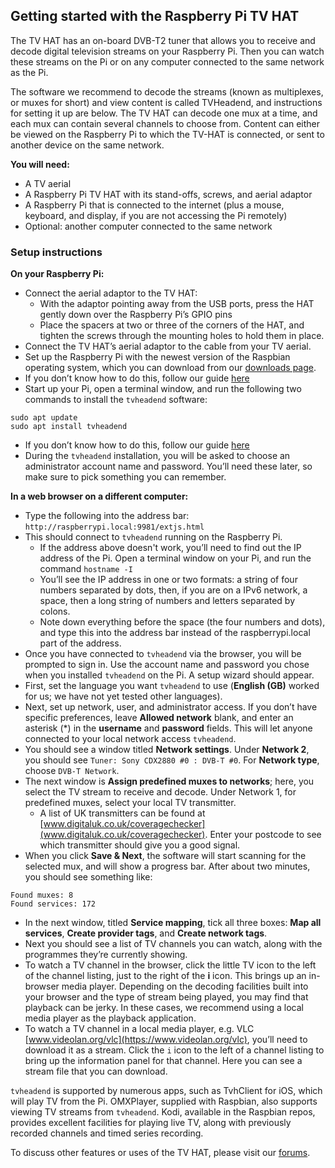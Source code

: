 ## Getting started with the Raspberry Pi TV HAT

The TV HAT has an on-board DVB-T2 tuner that allows you to receive and decode digital television streams on your Raspberry Pi. Then you can watch these streams on the Pi or on any computer connected to the same network as the Pi.

The software we recommend to decode the streams (known as multiplexes, or muxes for short) and view content is called TVHeadend, and instructions for setting it up are below. The TV HAT can decode one mux at a time, and each mux can contain several channels to choose from. Content can either be viewed on the Raspberry Pi to which the TV-HAT is connected, or sent to another device on the same network.

**You will need:**
* A TV aerial
* A Raspberry Pi TV HAT with its stand-offs, screws, and aerial adaptor
* A Raspberry Pi that is connected to the internet (plus a mouse, keyboard, and display, if
you are not accessing the Pi remotely)
* Optional: another computer connected to the same network

### Setup instructions

**On your Raspberry Pi:**

* Connect the aerial adaptor to the TV HAT:
  * With the adaptor pointing away from the USB ports, press the HAT gently down over the Raspberry Pi’s GPIO pins
  * Place the spacers at two or three of the corners of the HAT, and tighten the screws through the mounting
holes to hold them in place.
* Connect the TV HAT’s aerial adaptor to the cable from your TV aerial.
* Set up the Raspberry Pi with the newest version of the Raspbian operating system, which you can download from our [downloads page](https://www.raspberrypi.org/downloads/raspbian/).
 * If you don’t know how to do this, follow our guide [here](https://projects.raspberrypi.org/en/pathways/getting-started-with-raspberry-pi)
* Start up your Pi, open a terminal window, and run the following two commands to install the `tvheadend` software:
```
sudo apt update
sudo apt install tvheadend
```
  * If you don’t know how to do this, follow our guide [here](https://projects.raspberrypi.org/en/projects/raspberry-pi-using/9)
* During the `tvheadend` installation, you will be asked to choose an administrator account name and password. You’ll need these later, so make sure to pick something you can remember.

**In a web browser on a different computer:**

* Type the following into the address bar: `http://raspberrypi.local:9981/extjs.html`
* This should connect to `tvheadend` running on the Raspberry Pi.
  * If the address above doesn't work, you’ll need to find out the IP address of the Pi. Open a terminal window on your Pi, and run the command `hostname -I`
  * You’ll see the IP address in one or two formats: a string of four numbers separated by dots, then, if you are on a IPv6 network, a space, then a long string of numbers and letters separated by colons.
  * Note down everything before the space (the four numbers and dots), and type this into the address bar instead of the raspberrypi.local part of the address.
* Once you have connected to `tvheadend` via the browser, you will be prompted to sign in. Use the account name and password you chose when you installed `tvheadend` on the Pi. A setup wizard should appear.
* First, set the language you want `tvheadend` to use (**English (GB)** worked for us; we have not yet tested other languages).
* Next, set up network, user, and administrator access. If you don’t have specific preferences, leave **Allowed network** blank, and enter an asterisk (*) in the **username** and **password** fields. This will let anyone connected to your local network access `tvheadend`.
* You should see a window titled **Network settings**. Under **Network 2**, you should see `Tuner: Sony CDX2880 #0 : DVB-T #0`. For **Network type**, choose `DVB-T Network`.
* The next window is **Assign predefined muxes to networks**; here, you select the TV stream to receive and decode. Under Network 1, for predefined muxes, select your local TV transmitter.
  * A list of UK transmitters can be found at [www.digitaluk.co.uk/coveragechecker](www.digitaluk.co.uk/coveragechecker). Enter your postcode to see which transmitter should give you a good signal.
* When you click **Save & Next**, the software will start scanning for the selected mux, and will show a progress bar. After about two minutes, you should see something like:
```
Found muxes: 8
Found services: 172
```
* In the next window, titled **Service mapping**, tick all three boxes: **Map all services**, **Create provider tags**, and **Create network tags**.
* Next you should see a list of TV channels you can watch, along with the programmes they’re currently showing.
* To watch a TV channel in the browser, click the little TV icon to the left of the channel
listing, just to the right of the **i** icon. This brings up an in-browser media player. Depending on the decoding facilities  built into your browser and the type of stream being played, you may find that playback can be jerky. In these cases, we recommend using a local media player as the playback application.
* To watch a TV channel in a local media player, e.g. VLC [www.videolan.org/vlc](https://www.videolan.org/vlc), you’ll need to download it as a stream. Click the `i` icon to the left of a channel listing to bring up the information panel for that channel. Here you can see a stream file that you can download.

`tvheadend` is supported by numerous apps, such as TvhClient for iOS, which will play TV from the Pi. OMXPlayer, supplied with Raspbian, also supports viewing TV streams from `tvheadend`. Kodi, available in the Raspbian repos, provides excellent facilities for playing live TV, along with previously recorded channels and timed series recording.

To discuss other features or uses of the TV HAT, please visit our [forums](https://www.raspberrypi.org/forums).
